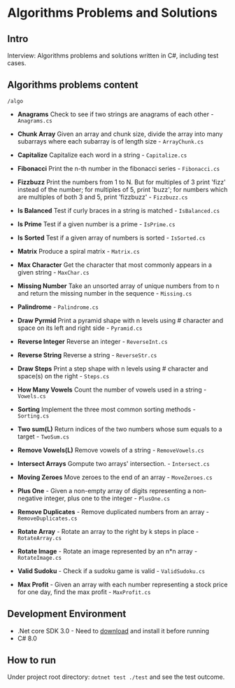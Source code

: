 # Algorithms Problems and Solutions

## Intro

Interview: Algorithms problems and solutions written in C#, including test cases.

## Algorithms problems content 
`/algo`

- **Anagrams** Check to see if two strings are anagrams of each other - `Anagrams.cs`
- **Chunk Array** Given an array and chunk size, divide the array into many subarrays where each subarray is of length size - `ArrayChunk.cs`
- **Capitalize** Capitalize each word in a string - `Capitalize.cs`
- **Fibonacci** Print the n-th number in the fibonacci series - `Fibonacci.cs`
- **Fizzbuzz** Print the numbers from 1 to N. But for multiples of 3 print 'fizz' instead of the number; for multiples of 5, print 'buzz'; for numbers which are multiples of both 3 and 5, print 'fizzbuzz' - `Fizzbuzz.cs`
- **Is Balanced** Test if curly braces in a string is matched - `IsBalanced.cs`
- **Is Prime** Test if a given number is a prime - `IsPrime.cs`
- **Is Sorted** Test if a given array of numbers is sorted - `IsSorted.cs`
- **Matrix** Produce a spiral matrix - `Matrix.cs`
- **Max Character** Get the character that most commonly appears in a given string  - `MaxChar.cs`
- **Missing Number** Take an unsorted array of unique numbers from to n and return the missing number in the sequence - `Missing.cs`
- **Palindrome** - `Palindrome.cs`
- **Draw Pyrmid** Print a pyramid shape with n levels using # character and space on its left and right side - `Pyramid.cs`
- **Reverse Integer** Reverse an integer - `ReverseInt.cs`
- **Reverse String** Reverse a string - `ReverseStr.cs`
- **Draw Steps** Print a step shape with n levels using # character and space(s) on the right - `Steps.cs`
- **How Many Vowels** Count the number of vowels used in a string - `Vowels.cs`

- **Sorting** Implement the three most common sorting methods - `Sorting.cs`
- **Two sum(L)** Return indices of the two numbers whose sum equals to a target - `TwoSum.cs`
- **Remove Vowels(L)** Remove vowels of a string - `RemoveVowels.cs`
- **Intersect Arrays** Gompute two arrays' intersection. - `Intersect.cs`
- **Moving Zeroes** Move zeroes to the end of an array - `MoveZeroes.cs`
- **Plus One** - Given a non-empty array of digits representing a non-negative integer, plus one to the integer - `PlusOne.cs`
- **Remove Duplicates** - Remove duplicated numbers from an array - `RemoveDuplicates.cs`
- **Rotate Array** - Rotate an array to the right by k steps in place - `RotateArray.cs`
- **Rotate Image** - Rotate an image represented by an n*n array - `RotateImage.cs`
- **Valid Sudoku** - Check if a sudoku game is valid - `ValidSudoku.cs`
- **Max Profit** - Given an array with each number representing a stock price for one day, find the max profit - `MaxProfit.cs`

## Development Environment

* .Net core SDK 3.0 - Need to [download](https://dotnet.microsoft.com/download) and install it before running
* C# 8.0

## How to run

Under project root directory: `dotnet test ./test` and see the test outcome.